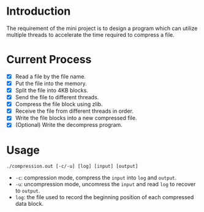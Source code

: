 # Introduction
The requirement of the mini project is to design a program which can utilize multiple threads to accelerate the time required to compress a file. 

# Current Process
- [x] Read a file by the file name.
- [x] Put the file into the memory.
- [x] Split the file into 4KB blocks.
- [x] Send the file to different threads.
- [x] Compress the file block using zlib.
- [x] Receive the file from different threads in order.
- [x] Write the file blocks into a new compressed file. 
- [x] (Optional) Write the decompress program.

# Usage
`./compression.out [-c/-u] [log] [input] [output]`
- `-c`: compression mode, compress the `input` into `log` and `output`.
- `-u`: uncompression mode, uncomress the `input` and read `log` to recover to `output`.
- `log`: the file used to record the beginning position of each compressed data block.
  
    